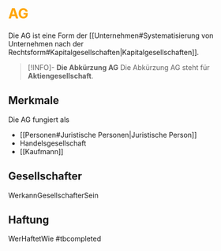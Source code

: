 # <font color = "orange">AG</font>
Die AG ist eine Form der [[Unternehmen#Systematisierung von Unternehmen nach der Rechtsform#Kapitalgesellschaften|Kapitalgesellschaften]].

>[!INFO]- **Die Abkürzung AG**
>Die Abkürzung AG steht für **Aktiengesellschaft**.
## Merkmale
Die AG fungiert als 
- [[Personen#Juristische Personen|Juristische Person]]
- Handelsgesellschaft
- [[Kaufmann]]
## Gesellschafter
WerkannGesellschafterSein
## Haftung
WerHaftetWie
#tbcompleted 